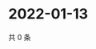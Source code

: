 # 2022-01-13

共 0 条

<!-- BEGIN WEIBO -->
<!-- 最后更新时间 Thu Jan 13 2022 12:11:56 GMT+0800 (China Standard Time) -->

<!-- END WEIBO -->
